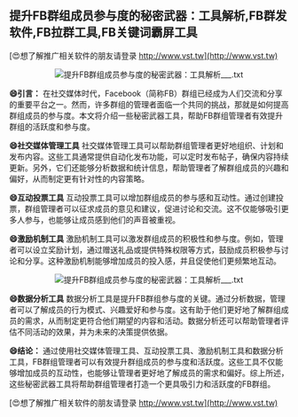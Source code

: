 ## **提升FB群组成员参与度的秘密武器：工具解析,FB群发软件,FB拉群工具,FB关键词霸屏工具**

[😍想了解推广相关软件的朋友请登录 http://www.vst.tw](http://www.vst.tw)

 <center><img src="https://vst.tw/MP4/tuiguang/png/5.png" alt="提升FB群组成员参与度的秘密武器：工具解析___.txt"></center>

**😄引言：**
在社交媒体时代，Facebook（简称FB）群组已经成为人们交流和分享的重要平台之一。然而，许多群组的管理者面临一个共同的挑战，那就是如何提高群组成员的参与度。本文将介绍一些秘密武器工具，帮助FB群组管理者有效提升群组的活跃度和参与度。

**😄社交媒体管理工具**
社交媒体管理工具可以帮助群组管理者更好地组织、计划和发布内容。这些工具通常提供自动化发布功能，可以定时发布帖子，确保内容持续更新。另外，它们还能够分析数据和统计信息，帮助管理者了解群组成员的兴趣和偏好，从而制定更有针对性的内容策略。

**😄互动投票工具**
互动投票工具可以增加群组成员的参与感和互动性。通过创建投票，群组管理者可以征求成员的意见和建议，促进讨论和交流。这不仅能够吸引更多人参与，也能够让成员感到他们的声音被重视。

**😄激励机制工具**
激励机制工具可以激发群组成员的积极性和参与度。例如，管理者可以设立奖励计划，通过赠送礼品或提供特殊权限等方式，鼓励成员积极参与讨论和分享。这种激励机制能够增加成员的投入感，并且促使他们更频繁地互动。

 <center><img src="https://vst.tw/MP4/tuiguang/png/3.png" alt="提升FB群组成员参与度的秘密武器：工具解析___.txt"></center>

**😄数据分析工具**
数据分析工具是提升FB群组参与度的关键。通过分析数据，管理者可以了解成员的行为模式、兴趣爱好和参与度。这有助于他们更好地了解群组成员的需求，从而制定更符合他们期望的内容和活动。数据分析还可以帮助管理者评估不同活动的效果，并为未来的决策提供依据。

**😄结论：**
通过使用社交媒体管理工具、互动投票工具、激励机制工具和数据分析工具，FB群组管理者可以有效提升群组成员的参与度和活跃度。这些工具不仅能够增加成员的互动性，也能够让管理者更好地了解成员的需求和偏好。综上所述，这些秘密武器工具将帮助群组管理者打造一个更具吸引力和活跃度的FB群组。

[😍想了解推广相关软件的朋友请登录 http://www.vst.tw](http://www.vst.tw)



